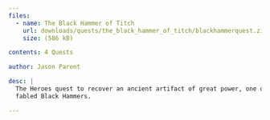 ```yaml
---
files:
  - name: The Black Hammer of Titch
    url: downloads/quests/the_black_hammer_of_titch/blackhammerquest.zip
    size: (586 kB)

contents: 4 Quests

author: Jason Parent

desc: |
  The Heroes quest to recover an ancient artifact of great power, one of the
  fabled Black Hammers.

---
```

